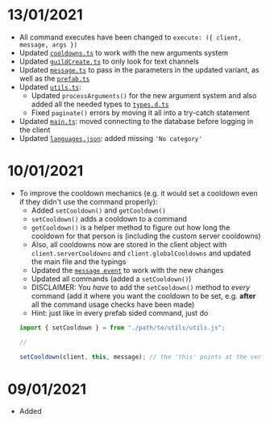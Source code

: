 # 13/01/2021
- All command executes have been changed to `execute: ({ client, message, args })`
- Updated [`cooldowns.ts`](ts/src/commands/cooldowns.ts) to work with the new arguments system
- Updated [`guildCreate.ts`](ts/src/eventHandlers/guildCreate.ts) to only look for text channels
- Updated [`message.ts`](ts/src/eventHandlers/message.ts) to pass in the parameters in the updated variant, as well as the [`prefab.ts`](ts/src/utils/prefab.ts)
- Updated [`utils.ts`](ts/src/utils/utils.ts):
    - Updated `processArguments()` for the new argument system and also added all the needed types to [`types.d.ts`](ts/src/types.d.ts)
    - Fixed `paginate()` errors by moving it all into a try-catch statement
- Updated [`main.ts`](ts/src/main.ts): moved connecting to the database before logging in the client
- Updated [`languages.json`](ts/config/languages.json): added missing `'No category'`
# 10/01/2021
- To improve the cooldown mechanics (e.g. it would set a cooldown even if they didn't use the command properly):
    - Added `setCooldown()` and `getCooldown()`
    - `setCooldown()` adds a cooldown to a command
    - `getCooldown()` is a helper method to figure out how long the cooldown for that person is (including the custom server cooldowns)
    - Also, all cooldowns now are stored in the client object with `client.serverCooldowns` and `client.globalCooldowns` and updated the main file and the typings
    - Updated the [`message event`](src/eventHandlers/message.ts) to work with the new changes
    - Updated all commands (added a `setCooldown()`)
    - DISCLAIMER: You _have_ to add the `setCooldown()` method to _every_ command (add it where you want the cooldown to be set, e.g. **after** all the command usage checks have been made)
    - Hint: just like in every prefab sided command, just do
    ```ts
    import { setCooldown } = from "./path/to/utils/utils.js";

    //

    setCooldown(client, this, message); // the 'this' points at the very own module.exports, so we're passing in the command we're currently using
    ```
# 09/01/2021
- Added
